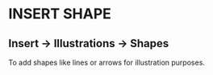 # INSERT SHAPE

## Insert &rarr; Illustrations &rarr; Shapes

To add shapes like lines or arrows for illustration purposes.
